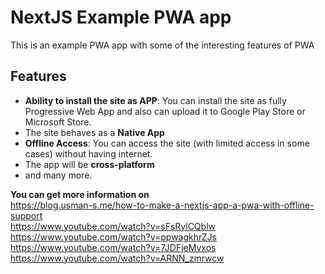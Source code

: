 # NextJS Example PWA app

This is an example PWA app with some of the interesting features of PWA

## Features

- **Ability to install the site as APP**: You can install the site as fully Progressive Web App and also can upload it to Google Play Store or Microsoft Store.
- The site behaves as a **Native App**
- **Offline Access**: You can access the site (with limited access in some cases) without having internet.
- The app will be **cross-platform**
- and many more.

**You can get more information on**\
<https://blog.usman-s.me/how-to-make-a-nextjs-app-a-pwa-with-offline-support>\
<https://www.youtube.com/watch?v=sFsRylCQblw>\
<https://www.youtube.com/watch?v=ppwagkhrZJs>\
<https://www.youtube.com/watch?v=7JDFjeMvxos>\
<https://www.youtube.com/watch?v=ARNN_zmrwcw>
